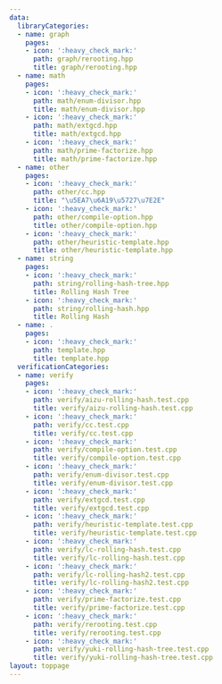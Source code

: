 ```yaml
---
data:
  libraryCategories:
  - name: graph
    pages:
    - icon: ':heavy_check_mark:'
      path: graph/rerooting.hpp
      title: graph/rerooting.hpp
  - name: math
    pages:
    - icon: ':heavy_check_mark:'
      path: math/enum-divisor.hpp
      title: math/enum-divisor.hpp
    - icon: ':heavy_check_mark:'
      path: math/extgcd.hpp
      title: math/extgcd.hpp
    - icon: ':heavy_check_mark:'
      path: math/prime-factorize.hpp
      title: math/prime-factorize.hpp
  - name: other
    pages:
    - icon: ':heavy_check_mark:'
      path: other/cc.hpp
      title: "\u5EA7\u6A19\u5727\u7E2E"
    - icon: ':heavy_check_mark:'
      path: other/compile-option.hpp
      title: other/compile-option.hpp
    - icon: ':heavy_check_mark:'
      path: other/heuristic-template.hpp
      title: other/heuristic-template.hpp
  - name: string
    pages:
    - icon: ':heavy_check_mark:'
      path: string/rolling-hash-tree.hpp
      title: Rolling Hash Tree
    - icon: ':heavy_check_mark:'
      path: string/rolling-hash.hpp
      title: Rolling Hash
  - name: .
    pages:
    - icon: ':heavy_check_mark:'
      path: template.hpp
      title: template.hpp
  verificationCategories:
  - name: verify
    pages:
    - icon: ':heavy_check_mark:'
      path: verify/aizu-rolling-hash.test.cpp
      title: verify/aizu-rolling-hash.test.cpp
    - icon: ':heavy_check_mark:'
      path: verify/cc.test.cpp
      title: verify/cc.test.cpp
    - icon: ':heavy_check_mark:'
      path: verify/compile-option.test.cpp
      title: verify/compile-option.test.cpp
    - icon: ':heavy_check_mark:'
      path: verify/enum-divisor.test.cpp
      title: verify/enum-divisor.test.cpp
    - icon: ':heavy_check_mark:'
      path: verify/extgcd.test.cpp
      title: verify/extgcd.test.cpp
    - icon: ':heavy_check_mark:'
      path: verify/heuristic-template.test.cpp
      title: verify/heuristic-template.test.cpp
    - icon: ':heavy_check_mark:'
      path: verify/lc-rolling-hash.test.cpp
      title: verify/lc-rolling-hash.test.cpp
    - icon: ':heavy_check_mark:'
      path: verify/lc-rolling-hash2.test.cpp
      title: verify/lc-rolling-hash2.test.cpp
    - icon: ':heavy_check_mark:'
      path: verify/prime-factorize.test.cpp
      title: verify/prime-factorize.test.cpp
    - icon: ':heavy_check_mark:'
      path: verify/rerooting.test.cpp
      title: verify/rerooting.test.cpp
    - icon: ':heavy_check_mark:'
      path: verify/yuki-rolling-hash-tree.test.cpp
      title: verify/yuki-rolling-hash-tree.test.cpp
layout: toppage
---
```

